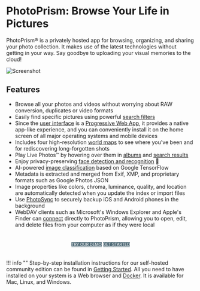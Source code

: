 # PhotoPrism: Browse Your Life in Pictures

PhotoPrism® is a privately hosted app for browsing, organizing, and sharing your photo collection. 
It makes use of the latest technologies without getting in your way. 
Say goodbye to uploading your visual memories to the cloud!

![Screenshot](https://dl.photoprism.org/assets/img/preview.jpg)

## Features ##

* Browse all your photos and videos without worrying about RAW conversion, duplicates or video formats
* Easily find specific pictures using powerful [search filters](https://demo.photoprism.org/browse?q=mono%3Atrue%20quality%3A3%20photo%3Atrue)
* Since the [user interface](https://demo.photoprism.org/) is a [Progressive Web App](https://developer.mozilla.org/en-US/docs/Web/Progressive_web_apps),
  it provides a native app-like experience, and you can conveniently install it on the home screen of all major operating systems and mobile devices
* Includes four high-resolution [world maps](https://demo.photoprism.org/places) to see where you've been and for rediscovering long-forgotten shots
* Play Live Photos™ by hovering over them in [albums](https://demo.photoprism.org/albums) and [search results](https://demo.photoprism.org/browse?view=cards&q=type%3Alive)
* Enjoy privacy-preserving [face detection and recognition](https://demo.photoprism.org/people) 💎
* AI-powered [image classification](https://demo.photoprism.org/labels)
  based on Google TensorFlow
* Metadata is extracted and merged from Exif, XMP, and proprietary formats such as Google Photos JSON
* Image properties like colors, chroma, luminance, quality, and location are automatically detected when you update the index or import files
* Use [PhotoSync](https://www.photosync-app.com/) to securely backup iOS and Android phones in the background
* WebDAV clients such as Microsoft's Windows Explorer and Apple's Finder can [connect](https://docs.photoprism.org/user-guide/sync/webdav/) directly to PhotoPrism, allowing you to open, edit, and delete files from your computer as if they were local

<p style="text-align: center; padding: 20px 4px;">
<a class="md-button" style="background-color: #546e7a; font-size: 0.66rem; font-weight: normal; color: white" href="https://demo.photoprism.org/" target="_blank">TRY OUR DEMO</a>
<a class="md-button" style="background-color: #546e7a; font-size: 0.66rem; font-weight: normal; color: white" href="/getting-started/">GET STARTED</a>
</p>

!!! info ""
    Step-by-step installation instructions for our self-hosted community edition can be found 
    in [Getting Started](getting-started/index.md). All you need to have installed on your 
    system is a Web browser and [Docker](https://store.docker.com/search?type=edition&offering=community).
    It is available for Mac, Linux, and Windows.

